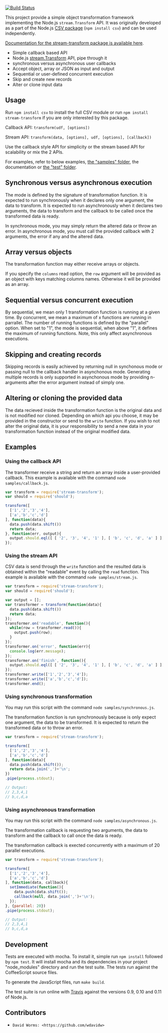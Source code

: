 [![Build Status](https://secure.travis-ci.org/wdavidw/node-stream-transform.png)][travis]

This project provide a simple object transformation framework implementing the 
Node.js `stream.Transform` API. It was originally developed as a part of the Node.js 
[CSV package][csv] (`npm install csv`) and can be used independently.

[Documentation for the stream-transform package is available here][transform].

*   Simple callback based API
*   Node.js [stream.Transform][streamtransform] API, pipe through it
*   synchronous versus asynchronous user callbacks
*   Accept object, array or JSON as input and output
*   Sequential or user-defined concurrent execution
*   Skip and create new records
*   Alter or clone input data

## Usage

Run `npm install csv` to install the full CSV module or run 
`npm install stream-transform` if you are only interested by this package.

Callback API: `transform(udf, [options])`   

Stream API: `transform(data, [options], udf, [options], [callback])`   

Use the callback style API for simplicity or the stream based API for 
scalability or mix the 2 APIs.

For examples, refer to below examples, [the "samples" folder][stream-samples], 
the documentation or [the "test" folder][stream-test].

## Synchronous versus asynchronous execution

The mode is defined by the signature of transformation function. It is expected
to run synchronously when it declares only one argument, the data to 
transform. It is expected to run asynchronously when it declares two arguments,
the data to transform and the callback to be called once the transformed data
is ready.

In synchronous mode, you may simply return the altered data or throw an error.
In asynchronous mode, you must call the provided callback with 2 arguments, the
error if any and the altered data.

## Array versus objects

The transformation function may either receive arrays or objects.

If you specify the `columns` read option, the `row` argument will be 
provided as an object with keys matching columns names. Otherwise it
will be provided as an array.

## Sequential versus concurrent execution

By sequential, we mean only 1 transformation function is running at a given
time. By concurrent, we mean a maximum of x functions are running in parrallel. 
The number of running functions is defined by the "parallel" option. When set to
"1", the mode is sequential, when above "1", it defines the maximum of running 
functions. Note, this only affect asynchronous executions.

## Skipping and creating records

Skipping records is easily achieved by returning null in synchonous mode or
passing null to the callback handler in asynchonous mode. Generating multiple
records is only supported in asynchonous mode by providing n-arguments after the
error argument instead of simply one.

## Altering or cloning the provided data

The data recieved inside the transformation function is the original data and is
not modified nor cloned. Depending on which api you choose, it may be provided 
in the constructor or send to the `write` function. If you wish to not alter the
original data, it is your responsibility to send a new data in your
transformation function instead of the original modified data.

## Examples

### Using the callback API

The transformer receive a string and return an array inside a user-provided 
callback. This example is available with the command `node samples/callback.js`.

```javascript
var transform = require('stream-transform');
var should = require('should');

transform([
  ['1','2','3','4'],
  ['a','b','c','d']
], function(data){
  data.push(data.shift())
  return data;
}, function(err, output){
  output.should.eql([ [ '2', '3', '4', '1' ], [ 'b', 'c', 'd', 'a' ] ]);
});
```

### Using the stream API

CSV data is send through the `write` function and the resulted data is obtained
within the "readable" event by calling the `read` function. This example is 
available with the command `node samples/stream.js`.

```javascript
var transform = require('stream-transform');
var should = require('should');

var output = [];
var transformer = transform(function(data){
  data.push(data.shift())
  return data;
});
transformer.on('readable', function(){
  while(row = transformer.read()){
    output.push(row);
  }
});
transformer.on('error', function(err){
  console.log(err.message);
});
transformer.on('finish', function(){
  output.should.eql([ [ '2', '3', '4', '1' ], [ 'b', 'c', 'd', 'a' ] ]);
});
transformer.write(['1','2','3','4']);
transformer.write(['a','b','c','d']);
transformer.end();
```

### Using synchronous transformation

You may run this script with the command `node samples/synchronous.js`.

The transformation function is run synchronously because is only expect one 
argument, the data to be transformed. It is expected to return the transformed
data or to throw an error.
    
```javascript
var transform = require('stream-transform');

transform([
  ['1','2','3','4'],
  ['a','b','c','d']
], function(data){
  data.push(data.shift());
  return data.join(',')+'\n';
})
.pipe(process.stdout);

// Output:
// 2,3,4,1
// b,c,d,a
```

### Using asynchronous transformation

You may run this script with the command `node samples/asynchronous.js`.

The transformation callback is requesting two arguments, the data to transform
and the callback to call once the data is ready.

The transformation callback is exected concurrently with a maximum of 20 
parallel executions.

```javascript
var transform = require('stream-transform');

transform([
  ['1','2','3','4'],
  ['a','b','c','d']
], function(data, callback){
  setImmediate(function(){
    data.push(data.shift());
    callback(null, data.join(',')+'\n');
  });
}, {parallel: 20})
.pipe(process.stdout);

// Output:
// 2,3,4,1
// b,c,d,a
```

## Development

Tests are executed with mocha. To install it, simple run `npm install` 
followed by `npm test`. It will install mocha and its dependencies in your 
project "node_modules" directory and run the test suite. The tests run 
against the CoffeeScript source files.

To generate the JavaScript files, run `make build`.

The test suite is run online with [Travis][travis] against the versions 
0.9, 0.10 and 0.11 of Node.js.

## Contributors

*	  David Worms: <https://github.com/wdavidw>

[streamtransform]: http://nodejs.org/api/stream.html#stream_class_stream_transform
[transform]: https://github.com/wdavidw/node-stream-transform
[csv]: https://github.com/wdavidw/node-csv
[stream-samples]: https://github.com/wdavidw/node-stream-transform/tree/master/samples
[stream-test]: https://github.com/wdavidw/node-stream-transform/tree/master/test
[travis]: http://travis-ci.org/wdavidw/node-stream-transform

